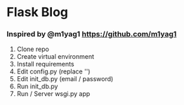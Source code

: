 # Flask Blog
### Inspired by @m1yag1 https://github.com/m1yag1

1. Clone repo
2. Create virtual environment
3. Install requirements
4. Edit config.py (replace '<secret>')
5. Edit init_db.py (email / password)
6. Run init_db.py
7. Run / Server wsgi.py app

